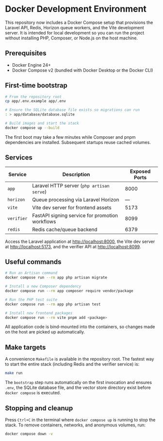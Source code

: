 # Docker Development Environment

This repository now includes a Docker Compose setup that provisions the Laravel API, Redis, Horizon queue workers, and the Vite development server. It is intended for local development so you can run the project without installing PHP, Composer, or Node.js on the host machine.

## Prerequisites

- Docker Engine 24+
- Docker Compose v2 (bundled with Docker Desktop or the Docker CLI)

## First-time bootstrap

```bash
# From the repository root
cp app/.env.example app/.env

# Ensure the SQLite database file exists so migrations can run
: > app/database/database.sqlite

# Build images and start the stack
docker compose up --build
```

The first boot may take a few minutes while Composer and pnpm dependencies are installed. Subsequent startups reuse cached volumes.

## Services

| Service    | Description                                         | Exposed Ports |
|------------|-----------------------------------------------------|---------------|
| `app`      | Laravel HTTP server (`php artisan serve`)           | 8000          |
| `horizon`  | Queue processing via Laravel Horizon                | —             |
| `vite`     | Vite dev server for frontend assets                 | 5173          |
| `verifier` | FastAPI signing service for promotion workflows     | 8099          |
| `redis`    | Redis cache/queue backend                           | 6379          |

Access the Laravel application at [http://localhost:8000](http://localhost:8000), the Vite dev server at [http://localhost:5173](http://localhost:5173), and the verifier API at [http://localhost:8099](http://localhost:8099).

## Useful commands

```bash
# Run an Artisan command
docker compose run --rm app php artisan migrate

# Install a new Composer dependency
docker compose run --rm app composer require vendor/package

# Run the PHP test suite
docker compose run --rm app php artisan test

# Install new frontend packages
docker compose run --rm vite pnpm add <package>
```

All application code is bind-mounted into the containers, so changes made on the host are picked up automatically.

## Make targets

A convenience `Makefile` is available in the repository root. The fastest way to start the entire stack (including Redis and the verifier service) is:

```bash
make run
```

The `bootstrap` step runs automatically on the first invocation and ensures `.env`, the SQLite database file, and the vector store directory exist before `docker compose` is executed.

## Stopping and cleanup

Press `Ctrl+C` in the terminal where `docker compose up` is running to stop the stack. To remove containers, networks, and anonymous volumes, run:

```bash
docker compose down -v
```
